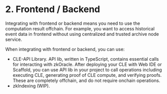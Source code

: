 # 2. Frontend / Backend

Integrating with frontend or backend means you need to use the computation result offchain. For example, you want to access historical event data in frontend without using centralized and trusted archive node service.

When integrating with frontend or backend, you can use:

* CLE-API Library. API lib, written in TypeScript, contains essential calls for interacting with zkOracle. After deploying your CLE with Web IDE or Scaffold, you can use API lib in your project to call operations including executing CLE, generating proof of CLE compute, and verifying proofs. These are completely offchain, and do not require onchain operations.
* zkIndexing (WIP).
